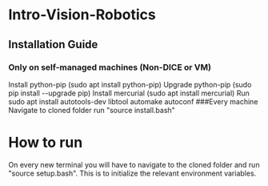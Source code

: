 # Intro-Vision-Robotics
## Installation Guide
### Only on self-managed machines (Non-DICE or VM)
Install python-pip (sudo apt install python-pip)
Upgrade python-pip (sudo pip install --upgrade pip)
Install mercurial (sudo apt install mercurial)
Run sudo apt install autotools-dev libtool automake autoconf
###Every machine
Navigate to cloned folder
run "source install.bash"

# How to run
On every new terminal you will have to navigate to the cloned folder and run "source setup.bash". This is to initialize the relevant environment variables.
